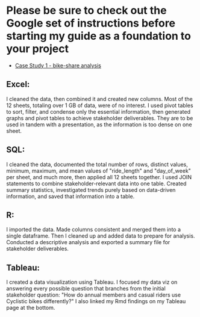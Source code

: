 # Please be sure to check out the Google set of instructions before starting my guide as a foundation to your project

* [Case Study 1 - bike-share analysis](https://github.com/MjxSjx/Portfolio/blob/main/Case%20Study%201%20-%20bike-share%20analysis/Case%20Study%201%20-%20bike-share%20analysis.pdf)

## Excel: 
I cleaned the data, then combined it and created new columns. Most of the 12 sheets, totaling over 1 GB of data, were of no interest. I used pivot tables to sort, filter, and condense only the essential information, then generated graphs and pivot tables to achieve stakeholder deliverables. They are to be used in tandem with a presentation, as the information is too dense on one sheet. 

## SQL: 
I cleaned the data, documented the total number of rows, distinct values, minimum, maximum, and mean values of "ride_length" and "day_of_week" per sheet, and much more, then applied all 12 sheets together. I used JOIN statements to combine stakeholder-relevant data into one table. Created summary statistics, investigated trends purely based on data-driven information, and saved that information into a table. 

## R:
I imported the data. Made columns consistent and merged them into a single dataframe. Then I cleaned up and added data to prepare for analysis. Conducted a descriptive analysis and exported a summary file for stakeholder deliverables. 

## Tableau:
I created a data visualization using Tableau. I focused my data viz on answering every possible question that branches from the initial stakeholder question: "How do annual members and casual riders use Cyclistic bikes differently?" I also linked my Rmd findings on my Tableau page at the bottom.
